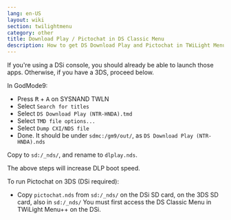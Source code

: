 ```yaml
---
lang: en-US
layout: wiki
section: twilightmenu
category: other
title: Download Play / Pictochat in DS Classic Menu
description: How to get DS Download Play and Pictochat in TWiLight Menu++'s DS Class Menu
---
```


If you're using a DSi console, you should already be able to launch those apps.
Otherwise, if you have a 3DS, proceed below.

In GodMode9:
- Press <kbd class="r">R</kbd> + <kbd class="face">A</kbd> on SYSNAND TWLN
- Select `Search for titles`
- Select `DS Download Play (NTR-HNDA).tmd`
- Select `TMD file options...`
- Select `Dump CXI/NDS file`
- Done. It should be under `sdmc:/gm9/out/`, as `DS Download Play (NTR-HNDA).nds`

Copy to `sd:/_nds/`, and rename to `dlplay.nds`.

The above steps will increase DLP boot speed.

To run Pictochat on 3DS (DSi required):
- Copy `pictochat.nds` from `sd:/_nds/` on the DSi SD card, on the 3DS SD card, also in `sd:/_nds/`
You must first access the DS Classic Menu in TWiLight Menu++ on the DSi.
